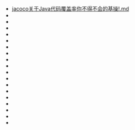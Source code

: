 
- [jacoco关于Java代码覆盖率你不得不会的基操!.md](jacoco关于Java代码覆盖率你不得不会的基操!.md)
- []()
- []()
- []()
- []()
- []()
- []()
- []()
- []()
- []()
- []()
- []()
- []()
- []()
- []()
- []()
- []()
- []()
- []()

 
